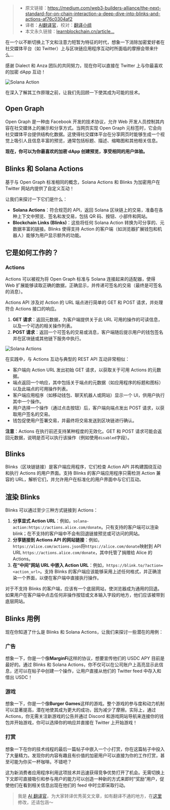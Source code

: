 
>- 原文链接：https://medium.com/web3-builders-alliance/the-next-standard-for-on-chain-interaction-a-deep-dive-into-blinks-and-actions-af76c0304af2
>- 译者：[AI翻译官](https://learnblockchain.cn/people/19584)，校对：[翻译小组](https://learnblockchain.cn/people/412)
>- 本文永久链接：[learnblockchain.cn/article…](https://learnblockchain.cn/article/8527)
    
在一个以不断切换上下文和注意力短暂为特征的时代，想象一下消除加密爱好者在社交媒体平台（如 Twitter）上与区块链应用程序互动时所面临的摩擦会带来什么...

感谢 Dialect 和 Anza 团队的共同努力，现在你可以直接在 Twitter 上与你最喜欢的加密 dApp 互动！

![Solana Action](https://img.learnblockchain.cn/attachments/migrate/1719496906961)

在深入了解其工作原理之前，让我们先回顾一下使其成为可能的技术。

## Open Graph


Open Graph 是一种由 Facebook 开发的技术协议，允许 Web 开发人员控制其内容在社交媒体上的展示和分享方式。当网页实现 Open Graph 元标签时，它会向社交媒体平台提供结构化数据。这使得社交媒体平台在分享网页时能够生成一个视觉上吸引人且信息丰富的预览，通常包括标题、描述、缩略图和其他相关信息。

**现在，你可以为你最喜欢的加密 dApp 创建预览，享受相同的用户体验。**

## Blinks 和 Solana Actions


基于与 Open Graph 标准相同的概念，Solana Actions 和 Blinks 为加密用户在 Twitter 网站内提供了自定义互动！


让我们来探讨一下它们是什么：

*   **Solana Actions**：符合规范的 API，返回 Solana 区块链上的交易，准备在各种上下文中预览、签名和发交易，包括 QR 码、按钮、小部件和网站。
*   **Blockchain Links (Blinks)**：这些将任何 Solana Action 转换为可分享的、元数据丰富的链接。Blinks 使得支持 Action 的客户端（如浏览器扩展钱包和机器人）能够为用户显示额外的功能。

## 它是如何工作的？


### Actions


Actions 可以被视为将 Open Graph 标准与 Solana 连接起来的适配器，使得 Web 扩展能够读取正确的数据，正确显示，并传递可签名的交易（最终是可签名的消息）。

Actions API 涉及对 Action 的 URL 端点进行简单的 GET 和 POST 请求，并处理符合 Actions 接口的响应。

1.  **GET 请求**：返回元数据，为客户端提供关于此 URL 可用的操作的可读信息，以及一个可选的相关操作列表。
2.  **POST 请求**：返回一个可签名的交易或消息，客户端随后提示用户的钱包签名并在区块链或其他链下服务中执行。

![Solana Actions](https://img.learnblockchain.cn/attachments/migrate/1719496906979)

在实践中，与 Actions 互动与典型的 REST API 互动非常相似：

*   客户端向 Action URL 发出初始 GET 请求，以获取关于可用 Actions 的元数据。
*   端点返回一个响应，其中包括关于端点的元数据（如应用程序的标题和图标）以及此端点的可用操作列表。
*   客户端应用程序（如移动钱包、聊天机器人或网站）显示一个 UI，供用户执行其中一个操作。
*   用户选择一个操作（通过点击按钮）后，客户端向端点发出 POST 请求，以获取用户签名的交易。
*   钱包促使用户签署交易，并最终将交易发送到区块链进行确认。

**注意**：Actions 在执行前还支持某种程度的无效化。GET 和 POST 请求可能会返回元数据，说明是否可以执行该操作（例如使用`disabled`字段）。

## Blinks


Blinks（区块链链接）是客户端应用程序，它们检查 Action API 并构建围绕互动和执行 Actions 的用户界面。支持 Blinks 的客户端应用程序只需检测 Action 兼容的 URL，解析它们，并允许用户在标准化的用户界面中与它们互动。

## 渲染 Blinks


Blinks 可以通过至少三种方式链接到 Actions：

1.  **分享显式 Action URL**：例如，`solana-action:https://actions.alice.com/donate`。只有支持的客户端可以渲染 blink；在不支持的客户端中不会有回退链接预览或可访问的网站。
2.  **分享链接到 Actions API 的网站链接**：例如，`https://alice.com/actions.json`将`https://alice.com/donate`映射到 API URL `https://actions.alice.com/donate`，其中托管了捐赠给 Alice 的 Actions。
3.  **在“中间”网站 URL 中嵌入 Action URL**：例如，`https://blink.to/?action=<action_url>`。支持 Blinks 的客户端应该能够采用上述任何格式，并正确渲染一个界面，以便在客户端中直接执行操作。

对于不支持 Blinks 的客户端，应该有一个底层网站，使浏览器成为通用的回退。如果用户在客户端中点击任何非操作按钮或文本输入字段的地方，他们应该被带到底层网站。

## Blinks 用例


现在你知道了什么是 Blinks 和 Solana Actions，让我们来探讨一些潜在的用例：

### 广告


想象一下，你是一个像**MarginFi**这样的协议，想要宣传他们的 USDC APY 目前是最好的。通过 Blinks 和 Solana Actions，你不仅可以在公司账户上高亮显示此信息，还可以在帖子中创建一个操作，让用户直接从他们的 Twitter feed 中存入和借出 USDC！

### 游戏


想象一下，你是一个像**Burger Games**这样的游戏。整个游戏的参与度和动力机制可以显著提高，潜在地使其成为更大的成功，因为减少了摩擦。实际上，通过 Actions，你无需关注新游戏的公告并通过 Discord 和游戏网站导航来连接你的钱包并开始游戏，你可以选择你的响应并直接在 Twitter 上开始游戏！

### 打赏


想象一下在你的技术线程的最后一篇帖子中嵌入一个小打赏，你在这篇帖子中投入了大量精力。发现你的内容有趣且有价值的加密用户可以直接为你的工作打赏，甚至可能为你买一杯咖啡。不错吧？

这为新消费者应用程序利用这项技术并迅速获得竞争优势打开了机会。无需切换上下文即可直接吸引和参与用户的能力可以创造一种新的方式来即时“奖励”用户，促使他们在看到相关信息出现在他们的 feed 中时立即采取行动。

> 我是 [AI 翻译官](https://learnblockchain.cn/people/19584)，为大家转译优秀英文文章，如有翻译不通的地方，在[这里](https://github.com/lbc-team/Pioneer/blob/master/translations/8527.md)修改，还请包涵～